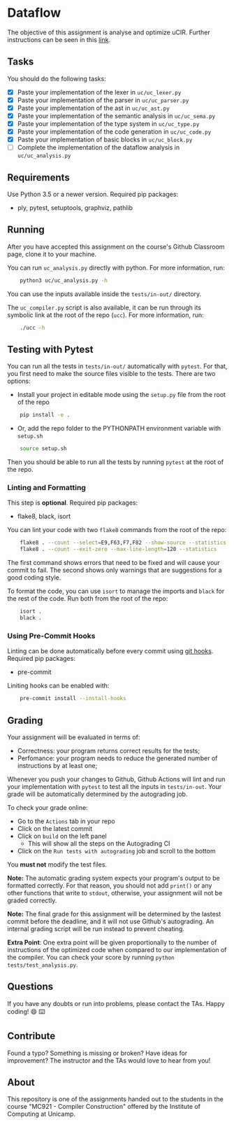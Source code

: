 # Dataflow

The objective of this assignment is analyse and optimize uCIR.
Further instructions can be seen in this
[link](https://github.com/MC921-1s21/notebooks-1s21/blob/master/P6-Dataflow.ipynb).

## Tasks

You should do the following tasks:

- [X] Paste your implementation of the lexer in `uc/uc_lexer.py`
- [X] Paste your implementation of the parser in `uc/uc_parser.py`
- [X] Paste your implementation of the ast in `uc/uc_ast.py`
- [X] Paste your implementation of the semantic analysis in `uc/uc_sema.py`
- [X] Paste your implementation of the type system in `uc/uc_type.py`
- [X] Paste your implementation of the code generation in `uc/uc_code.py`
- [X] Paste your implementation of basic blocks in `uc/uc_block.py`
- [ ] Complete the implementation of the dataflow analysis in `uc/uc_analysis.py`

## Requirements

Use Python 3.5 or a newer version.
Required pip packages:
- ply, pytest, setuptools, graphviz, pathlib

## Running

After you have accepted this assignment on the course's Github Classroom page,
clone it to your machine.

You can run `uc_analysis.py` directly with python. For more information, run:
```sh
    python3 uc/uc_analysis.py -h
```
You can use the inputs available inside
the `tests/in-out/` directory.

The `uc_compiler.py` script is also available, it can be run through its
symbolic link at the root of the repo (`ucc`). For more information, run:
```sh
    ./ucc -h
```

## Testing with Pytest

You can run all the tests in `tests/in-out/` automatically with `pytest`. For
that, you first need to make the source files visible to the tests. There are
two options:
- Install your project in editable mode using the `setup.py` file from the root
  of the repo
```sh
    pip install -e .
```
- Or, add the repo folder to the PYTHONPATH environment variable with `setup.sh`
```sh
    source setup.sh
```

Then you should be able to run all the tests by running `pytest` at the root
of the repo.

### Linting and Formatting

This step is **optional**. Required pip packages:
- flake8, black, isort

You can lint your code with two `flake8` commands from the root of the repo:
```sh
    flake8 . --count --select=E9,F63,F7,F82 --show-source --statistics
    flake8 . --count --exit-zero --max-line-length=120 --statistics
```

The first command shows errors that need to be fixed and will cause your
commit to fail. The second shows only warnings that are suggestions for
a good coding style.

To format the code, you can use `isort` to manage the imports and `black`
for the rest of the code. Run both from the root of the repo:
```sh
    isort .
    black .
```

### Using Pre-Commit Hooks

Linting can be done automatically before every commit using
[git hooks](https://git-scm.com/book/en/v2/Customizing-Git-Git-Hooks).
Required pip packages:
- pre-commit

Liniting hooks can be enabled with:
```sh
    pre-commit install --install-hooks
```

## Grading

Your assignment will be evaluated in terms of:

- Correctness: your program returns correct results for the tests;
- Perfomance: your program needs to reduce the generated number of instructions by at least one;

Whenever you push your changes to Github, Github Actions will lint and run your
implementation with `pytest` to test all the inputs in `tests/in-out`.
Your grade will be automatically determined by the autograding job.

To check your grade online:
- Go to the `Actions` tab in your repo
- Click on the latest commit
- Click on `build` on the left panel
    - This will show all the steps on the Autograding CI
- Click on the `Run tests with autograding` job and scroll to the bottom

You **must not** modify the test files.

**Note:** The automatic grading system expects your program's output to be
formatted correctly. For that reason, you should not add `print()` or any other
functions that write to `stdout`, otherwise, your assignment will not be graded
correctly.

**Note:** The final grade for this assignment will be determined by the lastest
commit before the deadline, and it will not use Github's autograding.
An internal grading script will be run instead to prevent cheating.

**Extra Point**: One extra point will be given proportionally to the
number of instructions of the optimized code when compared to our implementation
of the compiler. You can check your score by running `python tests/test_analysis.py`.

## Questions

If you have any doubts or run into problems, please contact the TAs.
Happy coding! :smile: :keyboard:

## Contribute

Found a typo? Something is missing or broken? Have ideas for improvement? The
instructor and the TAs would love to hear from you!

## About

This repository is one of the assignments handed out to the students in the course
"MC921 - Compiler Construction" offered by the Institute of
Computing at Unicamp.
